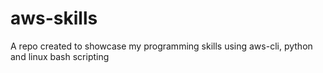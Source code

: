 # aws-skills
A repo created to showcase my programming skills using aws-cli, python and linux bash scripting
